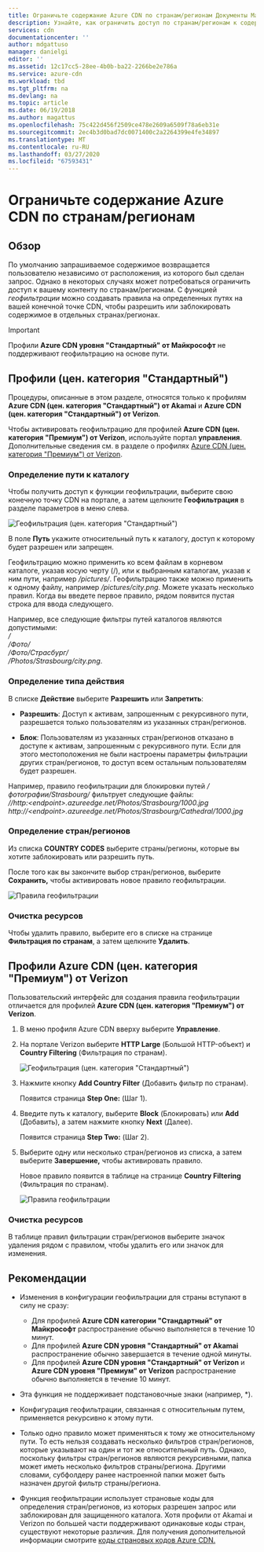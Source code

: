 ```yaml
---
title: Ограничьте содержание Azure CDN по странам/регионам Документы Майкрософт
description: Узнайте, как ограничить доступ по странам/регионам к содержимому Azure CDN с помощью функции геофильтрации.
services: cdn
documentationcenter: ''
author: mdgattuso
manager: danielgi
editor: ''
ms.assetid: 12c17cc5-28ee-4b0b-ba22-2266be2e786a
ms.service: azure-cdn
ms.workload: tbd
ms.tgt_pltfrm: na
ms.devlang: na
ms.topic: article
ms.date: 06/19/2018
ms.author: magattus
ms.openlocfilehash: 75c422d456f2509ce478e2609a6509f78a6eb31e
ms.sourcegitcommit: 2ec4b3d0bad7dc0071400c2a2264399e4fe34897
ms.translationtype: MT
ms.contentlocale: ru-RU
ms.lasthandoff: 03/27/2020
ms.locfileid: "67593431"
---
```

# <a name="restrict-azure-cdn-content-by-countryregion"></a>Ограничьте содержание Azure CDN по странам/регионам

## <a name="overview"></a>Обзор
По умолчанию запрашиваемое содержимое возвращается пользователю независимо от расположения, из которого был сделан запрос. Однако в некоторых случаях может потребоваться ограничить доступ к вашему контенту по странам/регионам. С функцией *геофильтрации* можно создавать правила на определенных путях на вашей конечной точке CDN, чтобы разрешить или заблокировать содержимое в отдельных странах/регионах.

> [!IMPORTANT]
> Профили **Azure CDN уровня "Стандартный" от Майкрософт** не поддерживают геофильтрацию на основе пути.
> 

## <a name="standard-profiles"></a>Профили (цен. категория "Стандартный")
Процедуры, описанные в этом разделе, относятся только к профилям **Azure CDN (цен. категория "Стандартный") от Akamai** и **Azure CDN (цен. категория "Стандартный") от Verizon**. 

Чтобы активировать геофильтрацию для профилей **Azure CDN (цен. категория "Премиум") от Verizon**, используйте портал **управления**. Дополнительные сведения см. в разделе о профилях [Azure CDN (цен. категория "Премиум") от Verizon](#azure-cdn-premium-from-verizon-profiles).

### <a name="define-the-directory-path"></a>Определение пути к каталогу
Чтобы получить доступ к функции геофильтрации, выберите свою конечную точку CDN на портале, а затем щелкните **Геофильтрация** в разделе параметров в меню слева. 

![Геофильтрация (цен. категория "Стандартный")](./media/cdn-filtering/cdn-geo-filtering-standard.png)

В поле **Путь** укажите относительный путь к каталогу, доступ к которому будет разрешен или запрещен. 

Геофильтрацию можно применить ко всем файлам в корневом каталоге, указав косую черту (/), или к выбранным каталогам, указав к ним пути, например */pictures/*. Геофильтрацию также можно применить к одному файлу, например */pictures/city.png*. Можете указать несколько правил. Когда вы введете первое правило, рядом появится пустая строка для ввода следующего.

Например, все следующие фильтры путей каталогов являются допустимыми:   
*/*                                 
*/Фото/*     
*/Фото/Страсбург/*     
*/Photos/Strasbourg/city.png*.

### <a name="define-the-type-of-action"></a>Определение типа действия

В списке **Действие** выберите **Разрешить** или **Запретить**: 

- **Разрешить**: Доступ к активам, запрошенным с рекурсивного пути, разрешается только пользователям из указанных стран/регионов.

- **Блок**: Пользователям из указанных стран/регионов отказано в доступе к активам, запрошенным с рекурсивного пути. Если для этого местоположения не были настроены параметры фильтрации других стран/регионов, то доступ всем остальным пользователям будет разрешен.

Например, правило геофильтрации для блокировки путей */фотографии/Strasbourg/* фильтрует следующие файлы:     
*\//http:\<endpoint>.azureedge.net/Photos/Strasbourg/1000.jpg*
*http:\//\<endpoint>.azureedge.net/Photos/Strasbourg/Cathedral/1000.jpg*

### <a name="define-the-countriesregions"></a>Определение стран/регионов
Из списка **COUNTRY CODES** выберите страны/регионы, которые вы хотите заблокировать или разрешить путь. 

После того как вы закончите выбор стран/регионов, выберите **Сохранить,** чтобы активировать новое правило геофильтрации. 

![Правила геофильтрации](./media/cdn-filtering/cdn-geo-filtering-rules.png)

### <a name="clean-up-resources"></a>Очистка ресурсов
Чтобы удалить правило, выберите его в списке на странице **Фильтрация по странам**, а затем щелкните **Удалить**.

## <a name="azure-cdn-premium-from-verizon-profiles"></a>Профили Azure CDN (цен. категория "Премиум") от Verizon
Пользовательский интерфейс для создания правила геофильтрации отличается для профилей **Azure CDN (цен. категория "Премиум") от Verizon**.

1. В меню профиля Azure CDN вверху выберите **Управление**.

2. На портале Verizon выберите **HTTP Large** (Большой HTTP-объект) и **Country Filtering** (Фильтрация по странам).

    ![Геофильтрация (цен. категория "Стандартный")](./media/cdn-filtering/cdn-geo-filtering-premium.png)

3. Нажмите кнопку **Add Country Filter** (Добавить фильтр по странам).

    Появится страница **Step One:** (Шаг 1).

4. Введите путь к каталогу, выберите **Block** (Блокировать) или **Add** (Добавить), а затем нажмите кнопку **Next** (Далее).

    Появится страница **Step Two:** (Шаг 2). 

5. Выберите одну или несколько стран/регионов из списка, а затем выберите **Завершение,** чтобы активировать правило. 
    
    Новое правило появится в таблице на странице **Country Filtering** (Фильтрация по странам).

    ![Правила геофильтрации](./media/cdn-filtering/cdn-geo-filtering-premium-rules.png)

### <a name="clean-up-resources"></a>Очистка ресурсов
В таблице правил фильтрации стран/регионов выберите значок удаления рядом с правилом, чтобы удалить его или значок для изменения.

## <a name="considerations"></a>Рекомендации
* Изменения в конфигурации геофильтрации для страны вступают в силу не сразу:
   * Для профилей **Azure CDN категории "Стандартный" от Майкрософт** распространение обычно выполняется в течение 10 минут. 
   * Для профилей **Azure CDN уровня "Стандартный" от Akamai** распространение обычно завершается в течение одной минуты. 
   * Для профилей **Azure CDN уровня "Стандартный" от Verizon** и **Azure CDN уровня "Премиум" от Verizon** распространение обычно выполняется в течение 10 минут. 
 
* Эта функция не поддерживает подстановочные знаки (например, *).

* Конфигурация геофильтрации, связанная с относительным путем, применяется рекурсивно к этому пути.

* Только одно правило может применяться к тому же относительному пути. То есть нельзя создавать несколько фильтров стран/регионов, которые указывают на один и тот же относительный путь. Однако, поскольку фильтры стран/регионов являются рекурсивными, папка может иметь несколько фильтров страны/региона. Другими словами, субфолдеру ранее настроенной папки может быть назначен другой фильтр страны/региона.

* Функция геофильтрации использует страновые коды для определения стран/регионов, из которых разрешен запрос или заблокирован для защищенного каталога. Хотя профили от Akamai и Verizon по большей части поддерживают одинаковые коды стран, существуют некоторые различия. Для получения дополнительной информации смотрите [коды страновых кодов Azure CDN.](/previous-versions/azure/mt761717(v=azure.100)) 

